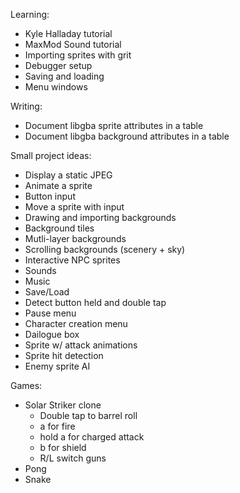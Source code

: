 

Learning:
- Kyle Halladay tutorial
- MaxMod Sound tutorial
- Importing sprites with grit
- Debugger setup
- Saving and loading
- Menu windows 

Writing:
- Document libgba sprite attributes in a table 
- Document libgba background attributes in a table 


Small project ideas:
- Display a static JPEG
- Animate a sprite
- Button input
- Move a sprite with input
- Drawing and importing backgrounds
- Background tiles
- Mutli-layer backgrounds
- Scrolling backgrounds (scenery + sky)
- Interactive NPC sprites
- Sounds
- Music
- Save/Load
- Detect button held and double tap
- Pause menu
- Character creation menu
- Dailogue box
- Sprite w/ attack animations
- Sprite hit detection
- Enemy sprite AI


Games:
- Solar Striker clone
  - Double tap to barrel roll
  - a for fire
  - hold a for charged attack
  - b for shield
  - R/L switch guns
- Pong
- Snake
